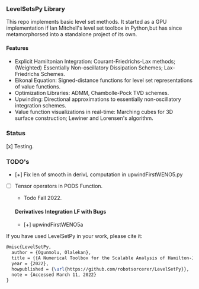 ### LevelSetsPy Library

This repo implements basic level set methods. It started as a GPU implementation if Ian Mitchell's level set toolbox in Python,but has since metamorphorsed into a standalone project of its own. 

#### Features

- Explicit Hamiltonian Integration: Courant-Friedrichs-Lax methods; (Weighted) 
Essentially Non-oscillatory Dissipation Schemes; Lax-Friedrichs Schemes.
- Eikonal Equation: Signed-distance functions for level set representations of value functions.
- Optimization Libraries: ADMM, Chambolle-Pock TVD schemes.
- Upwinding: Directional approximations to  essentially non-oscillatory integration schemes.
- Value function visualizations in real-time: Marching cubes for 3D surface construction; Lewiner and Lorensen's algorithm.

### Status

 [x] Testing.


### TODO's

- [+] Fix len of smooth in derivL computation in upwindFirstWENO5.py

- [ ] Tensor operators in PODS Function.
  - Todo Fall 2022.

  #### Derivatives Integration LF with Bugs
  - [+] upwindFirstWENO5a


If you have used LevelSetPy in your work, please cite it:

```tex
@misc{LevelSetPy,
  author = {Ogunmolu, Olalekan},
  title = {{A Numerical Toolbox for the Scalable Analysis of Hamilton-Jacobi PDEs.}},
  year = {2022},
  howpublished = {\url{https://github.com/robotsorcerer/LevelSetPy}},
  note = {Accessed March 11, 2022}
}
```